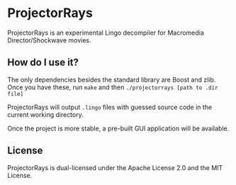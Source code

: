# ProjectorRays

ProjectorRays is an experimental Lingo decompiler for Macromedia Director/Shockwave movies.

## How do I use it?

The only dependencies besides the standard library are Boost and zlib. Once you have these, run `make` and then `./projectorrays [path to .dir file]`

ProjectorRays will output `.lingo` files with guessed source code in the current working directory.

Once the project is more stable, a pre-built GUI application will be available.

## License

ProjectorRays is dual-licensed under the Apache License 2.0 and the MIT License.
